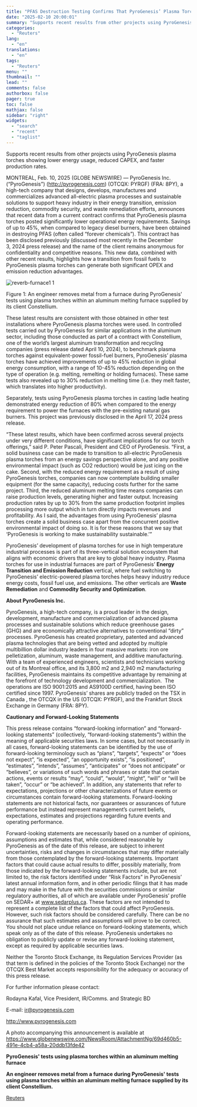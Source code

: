 ```yaml
---
title: "PFAS Destruction Testing Confirms That PyroGenesis’ Plasma Torches Reduce Energy Requirements By Up To 45%"
date: "2025-02-10 20:00:01"
summary: "Supports recent results from other projects using PyroGenesis plasma torches showing lower energy usage, reduced CAPEX, and faster production rates.MONTREAL, Feb. 10, 2025 (GLOBE NEWSWIRE) — PyroGenesis Inc. (“PyroGenesis”) (http://pyrogenesis.com) (OTCQX: PYRGF) (FRA: 8PY), a high-tech company that designs, develops, manufactures and commercializes advanced all-electric plasma processes and sustainable solutions..."
categories:
  - "Reuters"
lang:
  - "en"
translations:
  - "en"
tags:
  - "Reuters"
menu: ""
thumbnail: ""
lead: ""
comments: false
authorbox: false
pager: true
toc: false
mathjax: false
sidebar: "right"
widgets:
  - "search"
  - "recent"
  - "taglist"
---
```


Supports recent results from other projects using PyroGenesis plasma torches showing lower energy usage, reduced CAPEX, and faster production rates.

MONTREAL, Feb. 10, 2025 (GLOBE NEWSWIRE) — PyroGenesis Inc. (“PyroGenesis”) (http://pyrogenesis.com) (OTCQX: PYRGF) (FRA: 8PY), a high-tech company that designs, develops, manufactures and commercializes advanced all-electric plasma processes and sustainable solutions to support heavy industry in their energy transition, emission reduction, commodity security, and waste remediation efforts, announces that recent data from a current contract confirms that PyroGenesis plasma torches posted significantly lower operational energy requirements. Savings of up to 45%, when compared to legacy diesel burners, have been obtained in destroying PFAS (often called “forever chemicals”). This contract has been disclosed previously (discussed most recently in the December 3, 2024 press release) and the name of the client remains anonymous for confidentiality and competitive reasons. This new data, combined with other recent results, highlights how a transition from fossil fuels to PyroGenesis plasma torches can generate both significant OPEX and emission reduction advantages.

![reverb-furnace1 1](https://s3.tradingview.com/news/image/tag:reuters.com,2025-02-10:newsml_GNX9T2NqG-dd3ae46c511b8027fdfd204962d27392-resized.jpeg)

Figure 1: An engineer removes metal from a furnace during PyroGenesis' tests using plasma torches within an aluminum melting furnace supplied by its client Constellium.

These latest results are consistent with those obtained in other test installations where PyroGenesis plasma torches were used. In controlled tests carried out by PyroGenesis for similar applications in the aluminum sector, including those conducted as part of a contract with Constellium, one of the world’s largest aluminum transformation and recycling companies (press release dated April 10, 2024), to benchmark plasma torches against equivalent-power fossil-fuel burners, PyroGenesis’ plasma torches have achieved improvements of up to 45% reduction in global energy consumption, with a range of 10-45% reduction depending on the type of operation (e.g. melting, remelting or holding furnaces). These same tests also revealed up to 30% reduction in melting time (i.e. they melt faster, which translates into higher productivity).

Separately, tests using PyroGenesis plasma torches in casting ladle heating demonstrated energy reduction of 80% when compared to the energy requirement to power the furnaces with the pre-existing natural gas burners. This project was previously disclosed in the April 17, 2024 press release.

“These latest results, which have been confirmed across several projects under very different conditions, have significant implications for our torch offerings,” said P. Peter Pascali, President and CEO of PyroGenesis. “First, a solid business case can be made to transition to all-electric PyroGenesis plasma torches from an energy savings perspective alone, and any positive environmental impact (such as CO2 reduction) would be just icing on the cake. Second, with the reduced energy requirement as a result of using PyroGenesis torches, companies can now contemplate building smaller equipment (for the same capacity), reducing costs further for the same project. Third, the reduced aluminum melting time means companies can raise production levels, generating higher and faster output. Increasing production rates by up to 30% from the same production footprint implies processing more output which in turn directly impacts revenues and profitability. As I said, the advantages from using PyroGenesis’ plasma torches create a solid business case apart from the concurrent positive environmental impact of doing so. It is for these reasons that we say that ‘PyroGenesis is working to make sustainability sustainable.’”

PyroGenesis’ development of plasma torches for use in high temperature industrial processes is part of its three-vertical solution ecosystem that aligns with economic drivers that are key to global heavy industry. Plasma torches for use in industrial furnaces are part of PyroGenesis’ **Energy Transition and Emission Reduction** vertical, where fuel switching to PyroGenesis’ electric-powered plasma torches helps heavy industry reduce energy costs, fossil fuel use, and emissions. The other verticals are **Waste Remediation** and **Commodity Security and Optimization**.

**About PyroGenesis Inc.**

PyroGenesis, a high-tech company, is a proud leader in the design, development, manufacture and commercialization of advanced plasma processes and sustainable solutions which reduce greenhouse gases (GHG) and are economically attractive alternatives to conventional “dirty” processes. PyroGenesis has created proprietary, patented and advanced plasma technologies that are being vetted and adopted by multiple multibillion dollar industry leaders in four massive markets: iron ore pelletization, aluminum, waste management, and additive manufacturing. With a team of experienced engineers, scientists and technicians working out of its Montreal office, and its 3,800 m2 and 2,940 m2 manufacturing facilities, PyroGenesis maintains its competitive advantage by remaining at the forefront of technology development and commercialization.  The operations are ISO 9001:2015 and AS9100D certified, having been ISO certified since 1997. PyroGenesis’ shares are publicly traded on the TSX in Canada , the OTCQX in the US (OTCQX: PYRGF), and the Frankfurt Stock Exchange in Germany (FRA: 8PY).

**Cautionary and Forward-Looking Statements** 

This press release contains “forward-looking information” and “forward-looking statements” (collectively, “forward-looking statements”) within the meaning of applicable securities laws. In some cases, but not necessarily in all cases, forward-looking statements can be identified by the use of forward-looking terminology such as “plans”, “targets”, “expects” or “does not expect”, “is expected”, “an opportunity exists”, “is positioned”, “estimates”, “intends”, “assumes”, “anticipates” or “does not anticipate” or “believes”, or variations of such words and phrases or state that certain actions, events or results “may”, “could”, “would”, “might”, “will” or “will be taken”, “occur” or “be achieved”. In addition, any statements that refer to expectations, projections or other characterizations of future events or circumstances contain forward-looking statements. Forward-looking statements are not historical facts, nor guarantees or assurances of future performance but instead represent management’s current beliefs, expectations, estimates and projections regarding future events and operating performance.

Forward-looking statements are necessarily based on a number of opinions, assumptions and estimates that, while considered reasonable by PyroGenesis as of the date of this release, are subject to inherent uncertainties, risks and changes in circumstances that may differ materially from those contemplated by the forward-looking statements. Important factors that could cause actual results to differ, possibly materially, from those indicated by the forward-looking statements include, but are not limited to, the risk factors identified under “Risk Factors” in PyroGenesis’ latest annual information form, and in other periodic filings that it has made and may make in the future with the securities commissions or similar regulatory authorities, all of which are available under PyroGenesis’ profile on SEDAR+ at www.sedarplus.ca. These factors are not intended to represent a complete list of the factors that could affect PyroGenesis. However, such risk factors should be considered carefully. There can be no assurance that such estimates and assumptions will prove to be correct. You should not place undue reliance on forward-looking statements, which speak only as of the date of this release. PyroGenesis undertakes no obligation to publicly update or revise any forward-looking statement, except as required by applicable securities laws.

Neither the Toronto Stock Exchange, its Regulation Services Provider (as that term is defined in the policies of the Toronto Stock Exchange) nor the OTCQX Best Market accepts responsibility for the adequacy or accuracy of this press release.

For further information please contact:

Rodayna Kafal, Vice President, IR/Comms. and Strategic BD

E-mail: ir@pyrogenesis.com

http://www.pyrogenesis.com

A photo accompanying this announcement is available at https://www.globenewswire.com/NewsRoom/AttachmentNg/69d460b5-491e-4cb4-a58a-20ddb13fde42

**PyroGenesis' tests using plasma torches within an aluminum melting furnace**

**An engineer removes metal from a furnace during PyroGenesis' tests using plasma torches within an aluminum melting furnace supplied by its client Constellium.**

[Reuters](https://www.tradingview.com/news/reuters.com,2025-02-10:newsml_GNX9T2NqG:0-pfas-destruction-testing-confirms-that-pyrogenesis-plasma-torches-reduce-energy-requirements-by-up-to-45/)
